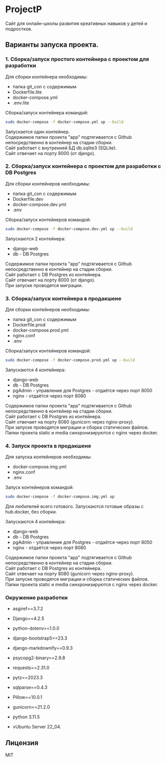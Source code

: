 # ProjectP
Сайт для онлайн-школы развития креативных навыков у детей и подростков.


## Варианты запуска проекта.
### 1. Сборка/запуск простого контейнера с проектом для разработки
Для сборки контейнера необходимы:
- папка git_con с содержимым
- Dockerfile.lite
- docker-compose.yml
- .env.lite

Сборка/запуск контейнера командой:
```sh
sudo docker-compose -f docker-compose.yml up --build
```

Запускается один контейнер.\
Содержимое папки проекта "app" подтягивается с Github  непосредственно в контейнер на стадии сборки.\
Сайт работает с внутренней БД db.sqlite3 (SQLite).\
Сайт отвечает на порту 8000 (от django).


### 2. Сборка/запуск контейнера с проектом для разработки c DB Postgres
Для сборки контейнеров необходимы:
- папка git_con с содержимым
- Dockerfile.dev
- docker-compose.dev.yml
- .env

Сборка/запуск контейнеров командой:
```sh
sudo docker-compose -f docker-compose.dev.yml up --build
```

Запускаются 2 контейнера:
- django-web 
- db - DB Postgres

Содержимое папки проекта "app" подтягивается с Github  непосредственно в контейнер на стадии сборки.\
Сайт работает с DB Postgres из контейнера.\
Сайт отвечает на порту 8000 (от django).\
При запуске проводятся миграции.


### 3. Сборка/запуск контейнера в продакшене
Для сборки контейнеров необходимы:
- папка git_con с содержимым
- Dockerfile.prod
- docker-compose.prod.yml
- nginx.conf
- .env

Сборка/запуск контейнеров командой:
```sh
sudo docker-compose -f docker-compose.prod.yml up --build
```

Запускаются 4 контейнера:
- django-web 
- db - DB Postgres
- pgAdmin - управление для Postgres - отдаётся через порт 8050
- nginx  - отдаётся через порт 8080

Содержимое папки проекта "app" подтягивается с Github непосредственно в контейнер на стадии сборки.\
Сайт работает с DB Postgres из контейнера.\
Сайт отвечает на порту 8080 (gunicorn через nginx-proxy).\
При запуске проводятся миграции и сборка статических файлов.\
Папки проекта static и media синхронизируются с nginx через docker.

### 4. Запуск проекта в продакшене
Для запуска контейнеров необходимы:
- docker-compose.img.yml
- nginx.conf
- .env

Запуск контейнеров командой:
```sh
sudo docker-compose -f docker-compose.img.yml up
```

Для любителей всего готового. 
Запускаются готовые образы с hub.docker, без сборки.

Запускаются 4 контейнера:
- django-web 
- db - DB Postgres
- pgAdmin - управление для Postgres - отдаётся через порт 8050
- nginx  - отдаётся через порт 8080

Содержимое папки проекта "app" подтягивается с Github непосредственно в контейнер на стадии сборки.\
Сайт работает с DB Postgres из контейнера.\
Сайт отвечает на порту 8080 (gunicorn через nginx-proxy).\
При запуске проводятся миграции и сборка статических файлов.\
Папки проекта static и media синхронизируются с nginx через docker.


### Окружение разработки
- asgiref==3.7.2
- Django==4.2.5
- python-dotenv==1.0.0
- django-bootstrap5==23.3
- django-markdownify==0.9.3
- psycopg2-binary==2.9.8
- requests==2.31.0
- pytz==2023.3
- sqlparse==0.4.3
- Pillow==10.0.1
- gunicorn==21.2.0

- python 3.11.5
- vUbuntu Server 22_04.

## Лицензия
MIT
